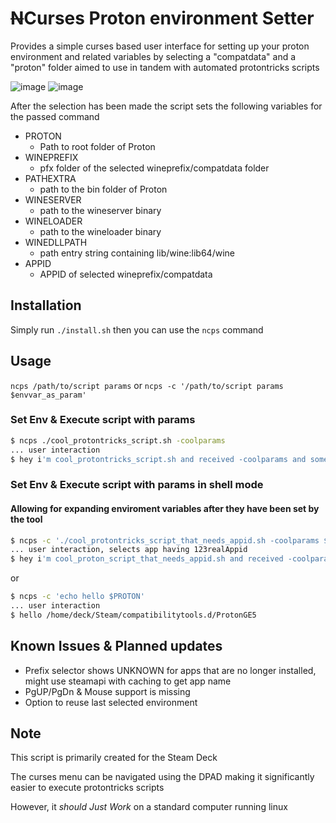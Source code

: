 # ~~N~~Curses Proton environment Setter
Provides a simple curses based user interface for setting up your proton environment and related variables
by selecting a "compatdata" and a "proton" folder aimed to use in tandem with automated protontricks scripts

![image](https://user-images.githubusercontent.com/2606522/227482034-08bb6c66-f3aa-44ea-ab64-98585a56beb9.png)
![image](https://user-images.githubusercontent.com/2606522/227482155-bee79bc2-562e-4587-81d4-e76eadb0ecc6.png)


After the selection has been made the script sets the following variables for the passed command
- PROTON 
  - Path to root folder of Proton
- WINEPREFIX
  - pfx folder of the selected wineprefix/compatdata folder
- PATHEXTRA
  - path to the bin folder of Proton
- WINESERVER
  - path to the wineserver binary
- WINELOADER
  - path to the wineloader binary
- WINEDLLPATH
  - path entry string containing lib/wine:lib64/wine
- APPID
  - APPID of selected wineprefix/compatdata

## Installation
Simply run `./install.sh` then you can use the `ncps` command

## Usage
`ncps /path/to/script params` or `ncps -c '/path/to/script params $envvar_as_param'`

### Set Env & Execute script with params
```sh
$ ncps ./cool_protontricks_script.sh -coolparams
... user interaction
$ hey i'm cool_protontricks_script.sh and received -coolparams and some PROTON env vars
```
### Set Env & Execute script with params in shell mode
#### Allowing for expanding enviroment variables after they have been set by the tool
```sh
$ ncps -c './cool_protontricks_script_that_needs_appid.sh -coolparams $APPID'
... user interaction, selects app having 123realAppid
$ hey i'm cool_proton_script_that_needs_appid.sh and received -coolparams and 123realAppid as parameters
```
or
```sh
$ ncps -c 'echo hello $PROTON'
... user interaction
$ hello /home/deck/Steam/compatibilitytools.d/ProtonGE5
```

## Known Issues & Planned updates
- Prefix selector shows UNKNOWN for apps that are no longer installed, might use steamapi with caching to get app name
- PgUP/PgDn & Mouse support is missing
- Option to reuse last selected environment

## Note
This script is primarily created for the Steam Deck

The curses menu can be navigated using the DPAD making it significantly easier to execute protontricks scripts

However, it _should_ _Just Work_ on a standard computer running linux
